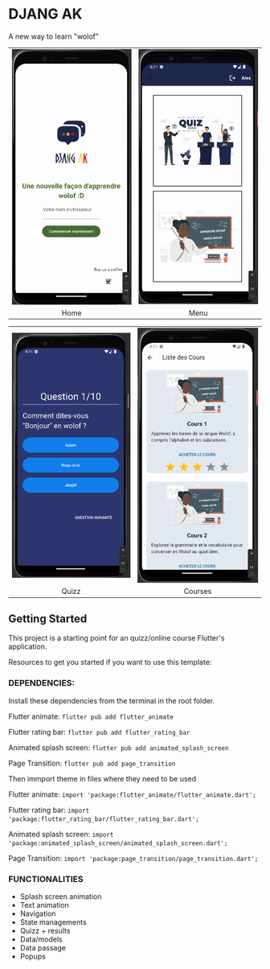 # DJANG AK

A new way to learn "wolof"

<table>
  <tr>
    <td align="center"><img src="/screen/home.png" alt="Image 1"></td>
    <td align="center"><img src="/screen/menu.png" alt="Image 2"></td>
  </tr>
  <tr>
    <td align="center">Home</td>
    <td align="center">Menu</td>
  </tr>
</table>
<table>
  <tr>
    <td align="center"><img src="/screen/quizz.png" alt="Image 1"></td>
    <td align="center"><img src="/screen/cours.png" alt="Image 2"></td>
  </tr>
  <tr>
    <td align="center">Quizz</td>
    <td align="center">Courses</td>
  </tr>
</table>


## Getting Started

This project is a starting point for an quizz/online course Flutter's application.

Resources to get you started if you want to use this template:

### DEPENDENCIES:

Install these dependencies from the terminal in the root folder.

Flutter animate: `flutter pub add flutter_animate`

Flutter rating bar: `flutter pub add flutter_rating_bar`

Animated splash screen: `flutter pub add animated_splash_screen`

Page Transition: `flutter pub add page_transition`


Then immport theme in files where they need to be used

Flutter animate: `import 'package:flutter_animate/flutter_animate.dart';`

Flutter rating bar: `import 'package:flutter_rating_bar/flutter_rating_bar.dart';`

Animated splash screen: `import 'package:animated_splash_screen/animated_splash_screen.dart';`

Page Transition: `import 'package:page_transition/page_transition.dart';`


### FUNCTIONALITIES
* Splash screen animation
* Text animation
* Navigation
* State managements
* Quizz + results
* Data/models
* Data passage
* Popups



